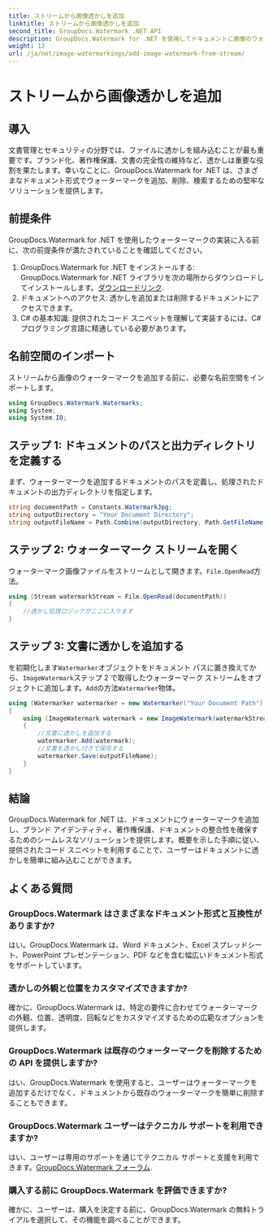 ```yaml
---
title: ストリームから画像透かしを追加
linktitle: ストリームから画像透かしを追加
second_title: GroupDocs.Watermark .NET API
description: GroupDocs.Watermark for .NET を使用してドキュメントに画像のウォーターマークを追加する方法を学びます。ウォーターマークをシームレスに統合するには、ステップバイステップのガイドに従ってください。
weight: 12
url: /ja/net/image-watermarkings/add-image-watermark-from-stream/
---
```


# ストリームから画像透かしを追加

## 導入
文書管理とセキュリティの分野では、ファイルに透かしを組み込むことが最も重要です。ブランド化、著作権保護、文書の完全性の維持など、透かしは重要な役割を果たします。幸いなことに、GroupDocs.Watermark for .NET は、さまざまなドキュメント形式でウォーターマークを追加、削除、検索するための堅牢なソリューションを提供します。
## 前提条件
GroupDocs.Watermark for .NET を使用したウォーターマークの実装に入る前に、次の前提条件が満たされていることを確認してください。
1.  GroupDocs.Watermark for .NET をインストールする: GroupDocs.Watermark for .NET ライブラリを次の場所からダウンロードしてインストールします。[ダウンロードリンク](https://releases.groupdocs.com/Watermark/net/).
2. ドキュメントへのアクセス: 透かしを追加または削除するドキュメントにアクセスできます。
3. C# の基本知識: 提供されたコード スニペットを理解して実装するには、C# プログラミング言語に精通している必要があります。

## 名前空間のインポート
ストリームから画像のウォーターマークを追加する前に、必要な名前空間をインポートします。
```csharp
using GroupDocs.Watermark.Watermarks;
using System;
using System.IO;
```

## ステップ 1: ドキュメントのパスと出力ディレクトリを定義する
まず、ウォーターマークを追加するドキュメントのパスを定義し、処理されたドキュメントの出力ディレクトリを指定します。
```csharp
string documentPath = Constants.WatermarkJpg;
string outputDirectory = "Your Document Directory";
string outputFileName = Path.Combine(outputDirectory, Path.GetFileName(documentPath));
```
## ステップ 2: ウォーターマーク ストリームを開く
ウォーターマーク画像ファイルをストリームとして開きます。`File.OpenRead`方法。
```csharp
using (Stream watermarkStream = File.OpenRead(documentPath))
{
    //透かし処理ロジックがここに入ります
}
```
## ステップ 3: 文書に透かしを追加する
を初期化します`Watermarker`オブジェクトをドキュメント パスに置き換えてから、`ImageWatermark`ステップ 2 で取得したウォーターマーク ストリームをオブジェクトに追加します。`Add`の方法`Watermarker`物体。
```csharp
using (Watermarker watermarker = new Watermarker("Your Document Path"))
{
    using (ImageWatermark watermark = new ImageWatermark(watermarkStream))
    {
        //文書に透かしを追加する
        watermarker.Add(watermark);
        //文書を透かし付きで保存する
        watermarker.Save(outputFileName);
    }
}
```

## 結論
GroupDocs.Watermark for .NET は、ドキュメントにウォーターマークを追加し、ブランド アイデンティティ、著作権保護、ドキュメントの整合性を確保するためのシームレスなソリューションを提供します。概要を示した手順に従い、提供されたコード スニペットを利用することで、ユーザーはドキュメントに透かしを簡単に組み込むことができます。
## よくある質問
### GroupDocs.Watermark はさまざまなドキュメント形式と互換性がありますか?
はい。GroupDocs.Watermark は、Word ドキュメント、Excel スプレッドシート、PowerPoint プレゼンテーション、PDF などを含む幅広いドキュメント形式をサポートしています。
### 透かしの外観と位置をカスタマイズできますか?
確かに、GroupDocs.Watermark は、特定の要件に合わせてウォーターマークの外観、位置、透明度、回転などをカスタマイズするための広範なオプションを提供します。
### GroupDocs.Watermark は既存のウォーターマークを削除するための API を提供しますか?
はい、GroupDocs.Watermark を使用すると、ユーザーはウォーターマークを追加するだけでなく、ドキュメントから既存のウォーターマークを簡単に削除することもできます。
### GroupDocs.Watermark ユーザーはテクニカル サポートを利用できますか?
はい、ユーザーは専用のサポートを通じてテクニカル サポートと支援を利用できます。[GroupDocs.Watermark フォーラム](https://forum.groupdocs.com/c/watermark/19).
### 購入する前に GroupDocs.Watermark を評価できますか?
確かに、ユーザーは、購入を決定する前に、GroupDocs.Watermark の無料トライアルを選択して、その機能を調べることができます。